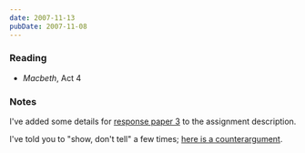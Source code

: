```yaml
---
date: 2007-11-13
pubDate: 2007-11-08
---
```


### Reading

* <cite>Macbeth</cite>, Act 4

### Notes

I've added some details for [response paper 3](../syllabus#response-3) to the assignment description.

I've told you to "show, don't tell" a few times; [here is a counterargument](https://marksarvas.blogs.com/elegvar/2007/11/show-dont-tell-.html).

